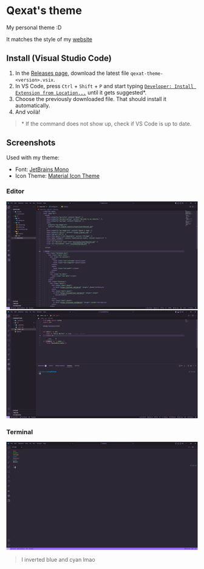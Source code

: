 # Qexat's theme

My personal theme :D

It matches the style of my [website](https://qexat.com/)

## Install (Visual Studio Code)

1. In the [Releases page](https://github.com/qexat/qexat-theme/releases), download the latest file `qexat-theme-<version>.vsix`.
2. In VS Code, press `Ctrl` + `Shift` + `P` and start typing [`Developer: Install Extension from Location...`](https://code.visualstudio.com/updates/v1_74#_install-an-extension-located-on-disk) until it gets suggested\*.
3. Choose the previously downloaded file. That should install it automatically.
4. And voilà!

> \* If the command does not show up, check if VS Code is up to date.

## Screenshots

Used with my theme:

- Font: [JetBrains Mono](https://www.jetbrains.com/lp/mono/)
- Icon Theme: [Material Icon Theme](https://marketplace.visualstudio.com/items?itemName=PKief.material-icon-theme)

### Editor

![Editor, HTML](./images/editor_html.png)
![Editor, Python](./images/editor_python.png)

### Terminal

![Terminal](./images/term_colors.png)

> I inverted blue and cyan lmao

